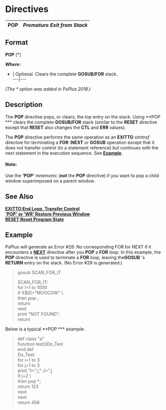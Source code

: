 # Directives   
  
**POP** |  **_Premature Exit from Stack_**  
---|---  
  
##  Format

**POP** [*]

**_Where:_**

* |  Optional. Clears the complete **GOSUB/FOR** stack.  
---|---  
  
_(The * option was added in PxPlus 2018.)_

##  Description

The **POP** directive pops, or clears, the top entry on the stack. Using **POP *** clears the complete **GOSUB/FOR** stack (similar to the **RESET** directive except that **RESET** also changes the **CTL** and **ERR** values).

The **POP** directive performs the same operation as an **EXITTO**  _stmtref_ directive for terminating a **FOR** /**NEXT** or **GOSUB** operation except that it does not transfer control (to a statement reference) but continues with the next statement in the execution sequence. See **[Example](pop.htm#Mark5)**.

#### **Note:**  
Use the **'POP'** mnemonic (**_not_** the **POP** directive) if you want to pop a child window superimposed on a parent window.

##  See Also

[**EXITTO End Loop, Transfer Control**](exitto.md)  
[**'POP' or 'WR' Restore Previous Window**](../mnemonics/pop.md)  
**[RESET Reset Program State](reset.md)**

##  Example

PxPlus will generate an Error #28: No corresponding FOR for NEXT if it encounters a **[NEXT](next.md)** directive after you **POP** a **FOR** loop. In this example, the **POP** directive is used to terminate a **FOR** loop, leaving the**GOSUB** 's **RETURN** entry on the stack. (No Error #28 is generated.)

> gosub SCAN_FOR_IT  
>   
> SCAN_FOR_IT:  
>  for I=1 to 1000  
>  if X$[I]="MOOCOW" \  
>  then pop ;  
>  return  
>  next  
>  print "NOT FOUND";  
>  return

Below is a typical **POP *** example:

> def class "a"  
>  function test()Do_Test  
>  end def  
> Do_Test:  
>  for i=1 to 3  
>  for j=1 to 3  
>  print "I=",i," J=",j  
>  if j=2 \  
>  then pop *;  
>  return 123  
>  next  
>  next  
>  return 456
